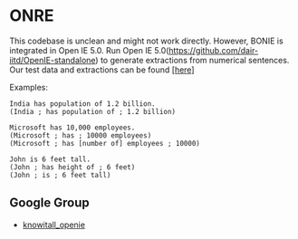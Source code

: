 # ONRE
This codebase is unclean and might not work directly. However, BONIE is integrated in Open IE 5.0. Run Open IE 5.0(https://github.com/dair-iitd/OpenIE-standalone) to generate extractions from numerical sentences. Our test data and extractions can be found [[here]](https://github.com/dair-iitd/OpenIE-standalone/tree/master/data)

Examples:
  
    India has population of 1.2 billion.
    (India ; has population of ; 1.2 billion)

    Microsoft has 10,000 employees.
    (Microsoft ; has ; 10000 employees)
    (Microsoft ; has [number of] employees ; 10000)

    John is 6 feet tall.
    (John ; has height of ; 6 feet)
    (John ; is ; 6 feet tall)

## Google Group

* [knowitall_openie](https://groups.google.com/forum/#!forum/knowitall_openie)
